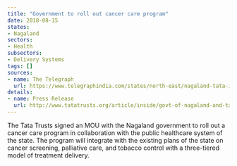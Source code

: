 ```yaml
---
title: "Government to roll out cancer care program"
date: 2018-08-15
states:
- Nagaland
sectors:
- Health
subsectors:
- Delivery Systems
tags: []
sources:
- name: The Telegraph
  url: https://www.telegraphindia.com/states/north-east/nagaland-tata-ink-pact-to-boost-cancer-care-250981
details:
- name: Press Release
  url: http://www.tatatrusts.org/article/inside/govt-of-nagaland-and-tata-trusts-to-collaborate-for-cancer-care
---
```


The Tata Trusts signed an MOU with the Nagaland government to roll out a cancer care program in collaboration with the public healthcare system of the state. The program will integrate with the existing plans of the state on cancer screening, palliative care, and tobacco control with a three-tiered model of treatment delivery.
